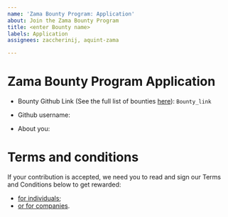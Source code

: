 ```yaml
---
name: 'Zama Bounty Program: Application'
about: Join the Zama Bounty Program
title: <enter Bounty name>
labels: Application
assignees: zaccherinij, aquint-zama

---
```


# Zama Bounty Program Application

- Bounty Github Link (See the full list of bounties [here](https://github.com/zama-ai/bounty-program/tree/main/Bounties)): `Bounty_link`

<!-- Fill with your username github.com/<username> -->
- Github username: 

<!-- What's your background? How did you learn about the Zama Bounty Program? Is it your first contribution to a Bounty Program? Or any other relevant information -->
- About you:

# Terms and conditions

If your contribution is accepted, we need you to read and sign our Terms and Conditions below to get rewarded:

- [for individuals](https://eu.docusign.net/Member/PowerFormSigning.aspx?PowerFormId=d5453e6d-fa39-48ba-aba8-2ac1c81613d8&env=eu&acct=3f0c0a1c-6d14-4ca1-946b-19567fbc8f39&v=2);
- [or for companies](https://eu.docusign.net/Member/PowerFormSigning.aspx?PowerFormId=68dd1e8c-4ab5-46af-b811-6298863ab87f&env=eu&acct=3f0c0a1c-6d14-4ca1-946b-19567fbc8f39&v=2).
